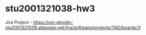 # stu2001321038-hw3
Jira Project - https://uni-plovdiv-stu2001321038.atlassian.net/jira/software/projects/TAG/boards/3
